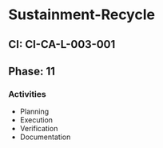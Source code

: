 # Sustainment-Recycle

## CI: CI-CA-L-003-001
## Phase: 11

### Activities
- Planning
- Execution
- Verification
- Documentation
